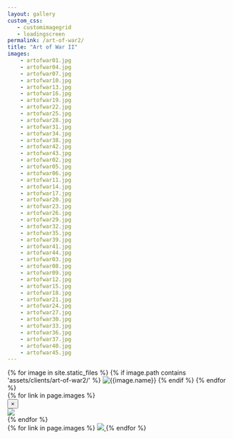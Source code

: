 ```yaml
---
layout: gallery
custom_css:
   - customimagegrid
   - loadingscreen
permalink: /art-of-war2/
title: "Art of War II"
images: 
    - artofwar01.jpg
    - artofwar04.jpg
    - artofwar07.jpg
    - artofwar10.jpg
    - artofwar13.jpg
    - artofwar16.jpg
    - artofwar19.jpg
    - artofwar22.jpg
    - artofwar25.jpg
    - artofwar28.jpg
    - artofwar31.jpg
    - artofwar34.jpg
    - artofwar38.jpg
    - artofwar42.jpg
    - artofwar43.jpg
    - artofwar02.jpg
    - artofwar05.jpg
    - artofwar06.jpg
    - artofwar11.jpg
    - artofwar14.jpg
    - artofwar17.jpg
    - artofwar20.jpg
    - artofwar23.jpg
    - artofwar26.jpg
    - artofwar29.jpg
    - artofwar32.jpg
    - artofwar35.jpg
    - artofwar39.jpg
    - artofwar41.jpg
    - artofwar44.jpg
    - artofwar03.jpg
    - artofwar08.jpg
    - artofwar09.jpg
    - artofwar12.jpg
    - artofwar15.jpg
    - artofwar18.jpg
    - artofwar21.jpg
    - artofwar24.jpg
    - artofwar27.jpg
    - artofwar30.jpg
    - artofwar33.jpg
    - artofwar36.jpg
    - artofwar37.jpg
    - artofwar40.jpg
    - artofwar45.jpg
---
```

<section class="mobile-photos">
{% for image in site.static_files %}
	{% if image.path contains 'assets/clients/art-of-war2/' %}
		<img src="{{image.path}}" alt="{{image.name}}" id="index{{forloop.index}}" class="mobile-photos mobile-noclick"/>
	{% endif %}
{% endfor %}
</section>
<section id="modal">
	{% for link in page.images %}
    <div class="modal fade" tabindex="-1" role="dialog" id="index{{forloop.index}}">
        <div class="modal-dialog modal-lg">
        <div class="modal-content">
            <div class="modal-header">
                <button type="button" class="close" data-dismiss="modal" aria-label="Close"><span aria-hidden="true">&times;</span></button>
            </div>
           <img src="/assets/clients{{ page.permalink }}{{ link }}" id="{{image.path}}"/>
        </div><!-- /.modal-content -->
        </div><!-- /.modal-dialog -->
    </div><!-- /.modal -->
	{% endfor %}
</section>
<section id="photos" class="photos">
{% for link in page.images %}
	 <a href="#index{{forloop.index}}" data-toggle="modal" data-target="#index{{forloop.index}}" class="mobile-noclick">
		<img src="/assets/clients{{ page.permalink }}{{ link }}" id="index{{forloop.index}}"/>
	</a>
{% endfor %}
</section>